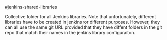 #jenkins-shared-libraries

Collective folder for all Jenkins libraries. Note that unfortunately, different libraries have to be created in jenkins for different purposes.
However, they can all use the same git URL provided that they have diffent folders in the git repo that match their names in the jenkins library configuraiton.
